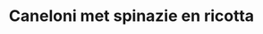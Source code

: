 ---
index: 18
title: Caneloni met spinazie en ricotta
slugify: caneloni-met-spinazie-en-ricotta
book: Jamie's dinners
page: 198
dish: main
tags:
-
sub:
-
fresh:
  - item:
    quantity:
    unit:
stock:
  - item:
    quantity:
    unit:
basic:
-
directions:
-
info:
source:
    title:
    url: 
---